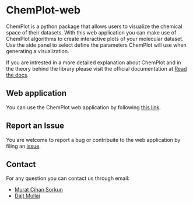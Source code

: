 # ChemPlot-web

ChemPlot is a python package that allows users to visualize the chemical space of their datasets. With this web application you can make use of ChemPlot algorithms to create interactive plots of your molecular dataset. Use the side panel to select define the parameters ChemPlot will use when generating a visualization.

If you are intrested in a more detailed explanation about ChemPlot and in the theory behind the library please visit the official documentation at [Read the docs](https://chemplot.readthedocs.io/en/latest/).

## Web application

You can use the ChemPlot web application by following [this link](https://share.streamlit.io/mcsorkun/chemplot-web/main/web_app_chemplot.py).

## Report an Issue 
             
You are welcome to report a bug or contribuite to the web application by filing an [issue](https://github.com/mcsorkun/ChemPlot-web/issues).

## Contact

For any question you can contact us through email:

- [Murat Cihan Sorkun](mailto:mcsorkun@gmail.com)
- [Dajt Mullaj](mailto:dajt.mullai@gmail.com)
